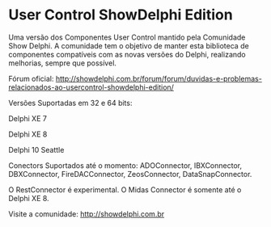 # User Control ShowDelphi Edition

Uma versão dos Componentes User Control mantido pela Comunidade Show Delphi.
A comunidade tem o objetivo de manter esta biblioteca de componentes
compatíveis com as novas versões do Delphi, realizando melhorias, sempre 
que possível.

Fórum oficial: http://showdelphi.com.br/forum/forum/duvidas-e-problemas-relacionados-ao-usercontrol-showdelphi-edition/

Versões Suportadas em 32 e 64 bits:

Delphi XE 7

Delphi XE 8

Delphi 10 Seattle

Conectors Suportados até o momento:
ADOConnector, IBXConnector, DBXConnector, FireDACConnector, ZeosConnector, DataSnapConnector.

O RestConnector é experimental.
O Midas Connector é somente até o Delphi XE 8.

Visite a comunidade: http://showdelphi.com.br


